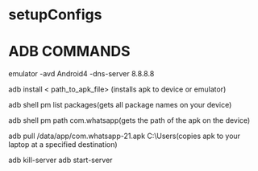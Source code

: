 # setupConfigs

# ADB COMMANDS
emulator -avd Android4 -dns-server 8.8.8.8

adb install < path_to_apk_file> (installs apk to device or emulator)

adb shell pm list packages(gets all package names on your device)

adb shell pm path com.whatsapp(gets the path of the apk on the device)

adb pull /data/app/com.whatsapp-21.apk C:\Users(copies apk to your laptop at a specified destination)

adb kill-server
adb start-server
